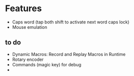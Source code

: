 # Features
- Caps word  (tap both shift to activate next word caps lock)
- Mouse emulation
## to do 
- Dynamic Macros: Record and Replay Macros in Runtime
- Rotary encoder
- Commands (magic key) for debug
- 

